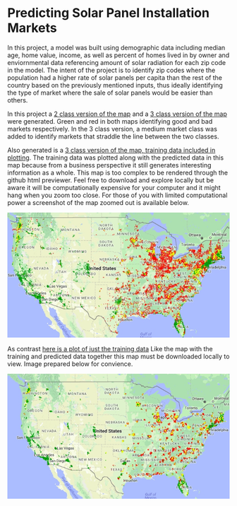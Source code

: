 # Predicting Solar Panel Installation Markets

In this project, a model was built using demographic data including median age, home value, income, as well as percent of homes lived in by owner and enviornmental data referencing amount of solar radiation for each zip code in the model. The intent of the project is to identify zip codes where the population had a higher rate of solar panels per capita than the rest of the country based on the previously mentioned inputs, thus ideally identifying the type of market where the sale of solar panels would be easier than others.

In this project a [2 class version of the map](http://htmlpreview.github.io/?https://github.com/gurkpet/Solar-Panel-Market-Modeling/blob/master/2classmarketprediction.html) and a [3 class version of the map](http://htmlpreview.github.io/?https://github.com/gurkpet/Solar-Panel-Market-Modeling/blob/master/3classmarketprediction.html) were generated.  Green and red in both maps identifying good and bad markets respectively.  In the 3 class version, a medium market class was added to identify markets that straddle the line between the two classes.  

Also generated is a [3 class version of the map, training data included in plotting](https://github.com/gurkpet/Solar-Panel-Market-Modeling/blob/master/3classmarketpredictionwithtrain.html).  The training data was plotted along with the predicted data in this map because from a business perspective it still generates interesting information as a whole.  This map is too complex to be rendered through the github html previewer.  Feel free to download and explore locally but be aware it will be computationally expensive for your computer and it might hang when you zoom too close.  For those of you with limited computational power a screenshot of the map zoomed out is available below.

![This was a fun project, thanks for checking it out](Model_with_training_data.jpg?raw=true "3 class version of the map, training data included in plotting")

As contrast [here is a plot of just the training data](https://github.com/gurkpet/Solar-Panel-Market-Modeling/blob/master/3classmarketpredictionalltrain.html)  Like the map with the training and predicted data together this map must be downloaded locally to view.  Image prepared below for convience.

![This was a fun project, thanks for checking it out](Model_just_training_data.jpg?raw=true "3 class version of the map, just the training data in the model")
